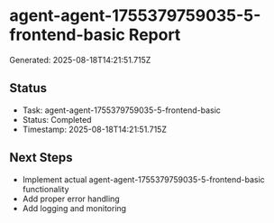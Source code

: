 # agent-agent-1755379759035-5-frontend-basic Report

Generated: 2025-08-18T14:21:51.715Z

## Status
- Task: agent-agent-1755379759035-5-frontend-basic
- Status: Completed
- Timestamp: 2025-08-18T14:21:51.715Z

## Next Steps
- Implement actual agent-agent-1755379759035-5-frontend-basic functionality
- Add proper error handling
- Add logging and monitoring
